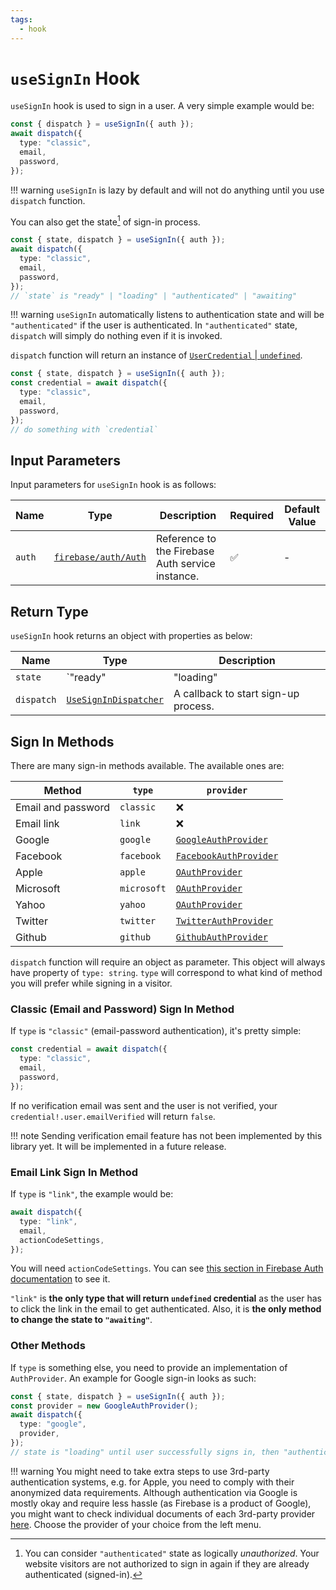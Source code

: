 ```yaml
---
tags:
  - hook
---
```


# `useSignIn` Hook

`useSignIn` hook is used to sign in a user. A very simple example would be:

```typescript
const { dispatch } = useSignIn({ auth });
await dispatch({
  type: "classic",
  email,
  password,
});
```

!!! warning
    `useSignIn` is lazy by default and will not do anything until you use `dispatch` function.

You can also get the state[^unauthorized] of sign-in process.

```typescript
const { state, dispatch } = useSignIn({ auth });
await dispatch({
  type: "classic",
  email,
  password,
});
// `state` is "ready" | "loading" | "authenticated" | "awaiting"
```

!!! warning
    `useSignIn` automatically listens to authentication state and will be `"authenticated"` if the user is authenticated. In `"authenticated"` state, `dispatch` will simply do nothing even if it is invoked.

`dispatch` function will return an instance of [`UserCredential` | `undefined`][UserCredentialDocRef].

```typescript
const { state, dispatch } = useSignIn({ auth });
const credential = await dispatch({
  type: "classic",
  email,
  password,
});
// do something with `credential`
```

## Input Parameters

Input parameters for `useSignIn` hook is as follows:

| Name | Type | Description | Required | Default Value |
|---|---|---|---|---|
| `auth` | [`firebase/auth/Auth`][AuthRefDoc] | Reference to the Firebase Auth service instance. | ✅ | - |

## Return Type

`useSignIn` hook returns an object with properties as below:

| Name | Type | Description |
|---|---|---|
| `state` | `"ready" | "loading" | "authenticated"`[^unauthorized] | The state of sign-up process. |
| `dispatch` | [`UseSignInDispatcher`](#sign-in-methods) | A callback to start sign-up process. |

## Sign In Methods

There are many sign-in methods available. The available ones are:

| Method | `type` | `provider` |
|---|---|---|
| Email and password | `classic` | ❌ |
| Email link | `link` | ❌ |
| Google | `google` | [`GoogleAuthProvider`][GoogleAuthProviderRefDoc] |
| Facebook | `facebook` | [`FacebookAuthProvider`][FacebookAuthProviderRefDoc] |
| Apple | `apple` | [`OAuthProvider`][OAuthProviderRefDoc] |
| Microsoft | `microsoft` | [`OAuthProvider`][OAuthProviderRefDoc] |
| Yahoo | `yahoo` | [`OAuthProvider`][OAuthProviderRefDoc] |
| Twitter | `twitter` | [`TwitterAuthProvider`][TwitterAuthProviderRefDoc] |
| Github | `github` | [`GithubAuthProvider`][GithubAuthProviderRefDoc] |

`dispatch` function will require an object as parameter. This object will always have property of `type: string`. `type` will correspond to what kind of method you will prefer while signing in a visitor.

### Classic (Email and Password) Sign In Method

If `type` is `"classic"` (email-password authentication), it's pretty simple:

```typescript
const credential = await dispatch({
  type: "classic",
  email,
  password,
});
```

If no verification email was sent and the user is not verified, your `credential!.user.emailVerified` will return `false`.

!!! note
    Sending verification email feature has not been implemented by this library yet. It will be implemented in a future release.

### Email Link Sign In Method

If `type` is `"link"`, the example would be:

```typescript
await dispatch({
  type: "link",
  email,
  actionCodeSettings,
});
```

You will need `actionCodeSettings`. You can see [this section in Firebase Auth documentation](https://firebase.google.com/docs/auth/web/email-link-auth#send_an_authentication_link_to_the_users_email_address) to see it.

`"link"` is **the only type that will return `undefined` credential** as the user has to click the link in the email to get authenticated. Also, it is **the only method to change the state to `"awaiting"`**.

### Other Methods

If `type` is something else, you need to provide an implementation of `AuthProvider`. An example for Google sign-in looks as such:

```typescript
const { state, dispatch } = useSignIn({ auth });
const provider = new GoogleAuthProvider();
await dispatch({
  type: "google",
  provider,
});
// state is "loading" until user successfully signs in, then "authenticated"
```

!!! warning
    You might need to take extra steps to use 3rd-party authentication systems, e.g. for Apple, you need to comply with their anonymized data requirements. Although authentication via Google is mostly okay and require less hassle (as Firebase is a product of Google), you might want to check individual documents of each 3rd-party provider [here][AuthWebDocs]. Choose the provider of your choice from the left menu.

[^unauthorized]: You can consider `"authenticated"` state as logically *unauthorized*. Your website visitors are not authorized to sign in again if they are already authenticated (signed-in).

[AuthRefDoc]: https://firebase.google.com/docs/reference/node/firebase.auth.Auth
[UserCredentialDocRef]: https://firebase.google.com/docs/reference/js/auth.usercredential
[OAuthProviderRefDoc]: https://firebase.google.com/docs/reference/node/firebase.auth.OAuthProvider
[GoogleAuthProviderRefDoc]: https://firebase.google.com/docs/reference/node/firebase.auth.GoogleAuthProvider
[FacebookAuthProviderRefDoc]: https://firebase.google.com/docs/reference/node/firebase.auth.FacebookAuthProvider
[TwitterAuthProviderRefDoc]: https://firebase.google.com/docs/reference/node/firebase.auth.TwitterAuthProvider
[GithubAuthProviderRefDoc]: https://firebase.google.com/docs/reference/node/firebase.auth.GithubAuthProvider
[AuthWebDocs]: https://firebase.google.com/docs/auth/web/start